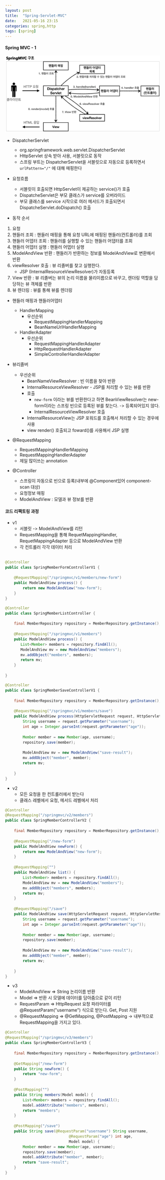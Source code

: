 ```yaml
---
layout: post
title:  "Spring-Servlet-MVC"
date:   2021-05-16 23:15
categories: spring,http
tags: [spring]
---
```


#### Spring MVC - 1 

![구조](../images/spring-mvc-구조.png)

* DispatcherServlet
    - org.springframework.web.servlet.DispatcherServlet
    - HttpServlet 상속 받아 사용, 서블릿으로 동작
    - 스프링 부트는 DispatcherServlet을 서블릿으로 자동으로 등록하면서 `urlPattern="/"` 에 대해 매핑한다

* 요청흐름
    - 서블릿이 호출되면 HttpServlet이 제공하는 service()가 호출
    - DispatcheServlet은 부모 클래스가 service를 오버라이드
    - 부모 클래스를 service 시작으로 여러 메서드가 호출되면서 DispatcheServlet.doDispatch() 호출

* 동작 순서
1. 요청
2. 핸들러 조회 : 핸들러 매핑을 통해 요청 URL에 매핑된 핸들러(컨트롤러)를 조회
3. 핸들러 어뎁터 조회 : 핸들러를 실행할 수 있는 핸들러 어댑터를 조회
4. 핸들러 어뎁터 실행 : 핸들러 어뎁터 실행
5. ModelAndView 반환 : 핸들러가 반환하는 정보를 ModelAndView로 변환해서 반환
6. viewResolver 호출 : 뷰 리졸버를 찾고 실행한다.
    - JSP (InternalResourceViewResolver)가 자동등록
7. View 반환 : 뷰 리졸버는 뷰의 논리 이름을 물리이름으로 바꾸고, 렌더링 역할을 담당하는 뷰 객체를 반환
8. 뷰 렌더링 : 뷰를 통해 뷰를 렌더링

* 핸들러 매핑과 핸들러어뎁터
    - HandlerMapping
        - 우선순위
            - RequestMappingHandlerMapping
            - BeanNameUrlHandlerMapping
    - HandlerAdapter
        - 우선순위
            - RequestMappingHandlerAdapter
            - HttpRequestHandlerAdapter
            - SimpleControllerHandlerAdapter

* 뷰리졸버
    - 우선순위
        - BeanNameViewResolver : 빈 이름을 찾아 반환
        - InternalResourceViewResolver - JSP를 처리할 수 있는 뷰를 반환
        - 호출
            - `new-form` 이라는 뷰를 반환한다고 하면 BeanViewResolver는 new-form이라는 스프링 빈으로 등록된 뷰를 찾는다. -> 등록되어있지 않다.
            - InternalResourceViewResolver 호출
        - InternalResourceView는 JSP 포워드를 호출해서 처리할 수 있는 경우에 사용
        - view render() 호출되고 foward()를 사용해서 JSP 실행

* @RequestMapping
    - RequestMappingHandlerMapping
    - RequestMappingHandlerAdapter
    - 제일 많이쓰는 annotation

* @Controller
    - 스프링이 자동으로 빈으로 등록(내부에 @Component있어 component-scan 대상)
    - 요청정보 매핑
    - ModelAndView : 모델과 뷰 정보를 반환

#### 코드 리팩토링 과정

* v1
    - 서블릿 -> ModelAndView를 리턴
    - RequestMapping을 통해 RequetMappingHandler, RequetMappingAdapter 등으로 ModelAndView 반환
    - 각 컨트롤러 각각 데이터 처리

```java

@Controller
public class SpringMemberFormControllerV1 {

    @RequestMapping("/springmvc/v1/members/new-form")
    public ModelAndView process() {
        return new ModelAndView("new-form");
    }
}

````

```java
@Controller
public class SpringMemberListController {

    final MemberRepository repository = MemberRepository.getInstance();

    @RequestMapping("/springmvc/v1/members")
    public ModelAndView process() {
       List<Member> members = repository.findAll();
       ModelAndView mv = new ModelAndView("members");
       mv.addObject("members", members);
       return mv;
    }

}

```

```java
@Controller
public class SpringMemberSaveControllerV1 {

    final MemberRepository repository = MemberRepository.getInstance();

    @RequestMapping("/springmvc/v1/members/save")
    public ModelAndView process(HttpServletRequest request, HttpServletResponse response) {
        String username = request.getParameter("username");
        int age = Integer.parseInt(request.getParameter("age"));

        Member member = new Member(age, username);
        repository.save(member);

        ModelAndView mv = new ModelAndView("save-result");
        mv.addObject("member", member);
        return mv;

    }
}

```
* v2
    - 모든 요청을 한 컨트롤러에서 받는다
    - 클래스 레벨에서 요청, 메서드 레벨에서 처리

```java
@Controller
@RequestMapping("/springmvc/v2/members")
public class SpringMemberControllerV2 {

    final MemberRepository repository = MemberRepository.getInstance();

    @RequestMapping("/new-form")
    public ModelAndView newForm() {
        return new ModelAndView("new-form");
    }

    @RequestMapping("")
    public ModelAndView list() {
        List<Member> members = repository.findAll();
        ModelAndView mv = new ModelAndView("members");
        mv.addObject("members", members);
        return mv;
    }

    @RequestMapping("/save")
    public ModelAndView save(HttpServletRequest request, HttpServletResponse response) {
        String username = request.getParameter("username");
        int age = Integer.parseInt(request.getParameter("age"));

        Member member = new Member(age, username);
        repository.save(member);

        ModelAndView mv = new ModelAndView("save-result");
        mv.addObject("member", member);
        return mv;

    }
}
````


* v3
    - ModelAndView => String 논리이름 반환
    - Model => 반환 시 모델에 데이터를 담아줌으로 같이 리턴
    - RequestParam => HttpRequest 요청 파라미터를 @RequestParam("username") 식으로 받는다. Get, Post 지원
    - @RequestMapping => @GetMapping, @PostMapping -> 내부적으로 RequestMapping을 가지고 있다.

```java
@Controller
@RequestMapping("/springmvc/v3/members")
public class SpringMemberControllerV3 {

    final MemberRepository repository = MemberRepository.getInstance();

    @GetMapping("/new-form")
    public String newForm() {
        return "new-form";
    }

    @PostMapping("")
    public String members(Model model) {
        List<Member> members = repository.findAll();
        model.addAttribute("members", members);
        return "members";
    }

    @PostMapping("/save")
    public String save(@RequestParam("username") String username,
                             @RequestParam("age") int age,
                             Model model) {
        Member member = new Member(age, username);
        repository.save(member);
        model.addAttribute("member", member);
        return "save-result";
    }
}
```
    